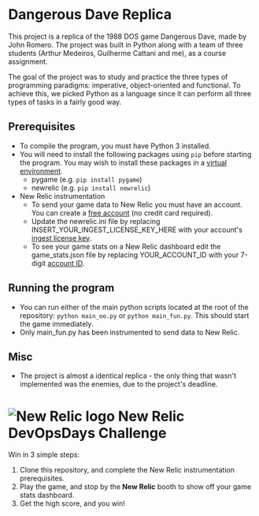 # Dangerous Dave Replica

This project is a replica of the 1988 DOS game Dangerous Dave, made by John Romero. The project was built in Python along with a team of three students (Arthur Medeiros, Guilherme Cattani and me), as a course assignment.

The goal of the project was to study and practice the three types of programming paradigms: imperative, object-oriented and functional. To achieve this, we picked Python as a language since it can perform all three types of tasks in a fairly good way.

## Prerequisites

- To compile the program, you must have Python 3 installed.
- You will need to install the following packages using `pip` before starting the program. You may wish to install these packages in a [virtual environment](https://packaging.python.org/en/latest/guides/installing-using-pip-and-virtual-environments/).
  - pygame (e.g. `pip install pygame`)
  - newrelic (e.g. `pip install newrelic`)
- New Relic instrumentation
  - To send your game data to New Relic you must have an account. You can create a [free account](https://newrelic.com/signup) (no credit card required).
  - Update the newrelic.ini file by replacing INSERT_YOUR_INGEST_LICENSE_KEY_HERE with your account's [ingest license key](https://docs.newrelic.com/docs/apis/intro-apis/new-relic-api-keys/).
  - To see your game stats on a New Relic dashboard edit the game_stats.json file by replacing YOUR_ACCOUNT_ID with your 7-digit [account ID](https://docs.newrelic.com/docs/accounts/accounts-billing/account-structure/account-id/).

## Running the program

- You can run either of the main python scripts located at the root of the repository: `python main_oo.py` or `python main_fun.py`. This should start the game immediately.
- Only main_fun.py has been instrumented to send data to New Relic.

## Misc

- The project is almost a identical replica - the only thing that wasn't implemented was the enemies, due to the project's deadline.


# ![New Relic logo](https://newrelic.com/static-assets/images/icons/avatar-newrelic.png) New Relic DevOpsDays Challenge

Win in 3 simple steps:
1. Clone this repository, and complete the New Relic instrumentation prerequisites.
2. Play the game, and stop by the **New Relic** booth to show off your game stats dashboard.
3. Get the high score, and you win!
